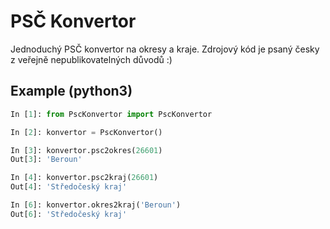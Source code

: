 # PSČ Konvertor
Jednoduchý PSČ konvertor na okresy a kraje. Zdrojový kód je psaný česky z veřejně nepublikovatelných důvodů :)

## Example (python3)
```python
In [1]: from PscKonvertor import PscKonvertor

In [2]: konvertor = PscKonvertor()

In [3]: konvertor.psc2okres(26601)
Out[3]: 'Beroun'

In [4]: konvertor.psc2kraj(26601)
Out[4]: 'Středočeský kraj'

In [6]: konvertor.okres2kraj('Beroun')
Out[6]: 'Středočeský kraj'
```
